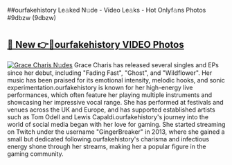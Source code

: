 ##ourfakehistory Le𝚊ked N𝚞de - Video Le𝚊ks - Hot Onlyf𝚊ns Photos #9dbzw (9dbzw)

# <h2><a href="https://mediaupload.pro?title=ourfakehistory&ref=9FEB">🔗 New 👉🔴ourfakehistory VIDEO Photos</a></h2>

[![Grace Charis N𝚞des](https://i.imgur.com/rIISA9y.gif)](https://mediaupload.pro?title=ourfakehistory&ref=9FEB)
Grace Charis has released several singles and EPs since her debut, including "Fading Fast", "Ghost", and "Wildflower". Her music has been praised for its emotional intensity, melodic hooks, and sonic experimentation.ourfakehistory is known for her high-energy live performances, which often feature her playing multiple instruments and showcasing her impressive vocal range. She has performed at festivals and venues across the UK and Europe, and has supported established artists such as Tom Odell and Lewis Capaldi.ourfakehistory's journey into the world of social media began with her love for gaming. She started streaming on Twitch under the username "GingerBreaker" in 2013, where she gained a small but dedicated following.ourfakehistory's charisma and infectious energy shone through her streams, making her a popular figure in the gaming community.